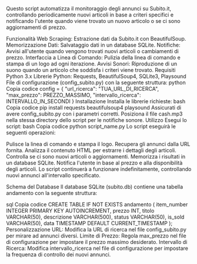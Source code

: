 Questo script automatizza il monitoraggio degli annunci su Subito.it, controllando periodicamente nuovi articoli in base a criteri specifici e notificando l'utente quando viene trovato un nuovo articolo o se ci sono aggiornamenti di prezzo.

Funzionalità
Web Scraping: Estrazione dati da Subito.it con BeautifulSoup.
Memorizzazione Dati: Salvataggio dati in un database SQLite.
Notifiche: Avvisi all'utente quando vengono trovati nuovi articoli o cambiamenti di prezzo.
Interfaccia a Linea di Comando: Pulizia della linea di comando e stampa di un logo ad ogni iterazione.
Avvisi Sonori: Riproduzione di un suono quando un articolo che soddisfa i criteri viene trovato.
Requisiti
Python 3.x
Librerie Python: Requests, BeautifulSoup4, SQLite3, Playsound
File di configurazione (config_subito.py) con la seguente struttura:
python
Copia codice
config = {
    "url_ricerca": "TUA_URL_DI_RICERCA",
    "max_prezzo": PREZZO_MASSIMO,
    "intervallo_ricerca": INTERVALLO_IN_SECONDI
}
Installazione
Installa le librerie richieste:
bash
Copia codice
pip install requests beautifulsoup4 playsound
Assicurati di avere config_subito.py con i parametri corretti.
Posiziona il file cash.mp3 nella stessa directory dello script per le notifiche sonore.
Utilizzo
Esegui lo script:
bash
Copia codice
python script_name.py
Lo script eseguirà le seguenti operazioni:

Pulisce la linea di comando e stampa il logo.
Recupera gli annunci dalla URL fornita.
Analizza il contenuto HTML per estrarre i dettagli degli articoli.
Controlla se ci sono nuovi articoli o aggiornamenti.
Memorizza i risultati in un database SQLite.
Notifica l'utente in base al prezzo e alla disponibilità degli articoli.
Lo script continuerà a funzionare indefinitamente, controllando nuovi annunci all'intervallo specificato.

Schema del Database
Il database SQLite (subito.db) contiene una tabella andamento con la seguente struttura:

sql
Copia codice
CREATE TABLE IF NOT EXISTS andamento (
    item_number INTEGER PRIMARY KEY AUTOINCREMENT,
    prezzo INT,
    titolo VARCHAR(50),
    descrizione VARCHAR(500),
    status VARCHAR(50),
    is_sold VARCHAR(50),
    data TIMESTAMP DEFAULT CURRENT_TIMESTAMP
);
Personalizzazione
URL: Modifica la URL di ricerca nel file config_subito.py per mirare ad annunci diversi.
Limite di Prezzo: Regola max_prezzo nel file di configurazione per impostare il prezzo massimo desiderato.
Intervallo di Ricerca: Modifica intervallo_ricerca nel file di configurazione per impostare la frequenza di controllo dei nuovi annunci.